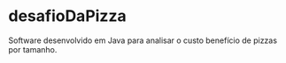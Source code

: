 # desafioDaPizza
Software desenvolvido em Java para analisar o custo benefício de pizzas por tamanho.
